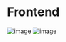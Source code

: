 # Frontend


![image](https://github.com/user-attachments/assets/effa1912-1f75-470c-bc82-6794190be988)
![image](https://github.com/user-attachments/assets/f1ebd282-193e-4fa7-a387-76f49fea16e1)
